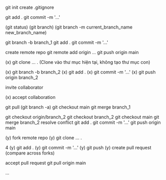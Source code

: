 git init
create .gitignore

git add .
git commit -m '...'

(git status)
(git branch)
(git branch -m current_branch_name new_branch_name)

git branch -b branch_1
git add .
git commit -m '...'

create remote repo
git remote add origin ...
git push origin main

(x) git clone ... . (Clone vào thư mục hiện tại, không tạo thư mục con)

(x) git branch -b branch_2
(x) git add .
(x) git commit -m '...'
(x) git push origin branch_2

invite collaborator

(x) accept collaboration

git pull
(git branch -a)
git checkout main
git merge branch_1

git checkout origin/branch_2
git checkout branch_2
git checkout main
git merge branch_2
resolve conflict
git add .
git commit -m '...'
git push origin main

(y) fork remote repo
(y) git clone ... .

4
(y) git add .
(y) git commit -m '...'
(y) git push
(y) create pull request (compare across forks)

accept pull request
git pull origin main

...
